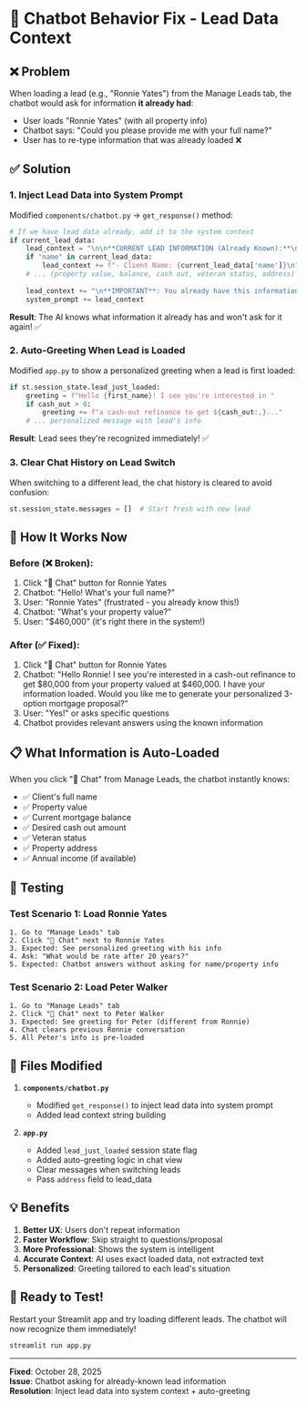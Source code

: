 # 🤖 Chatbot Behavior Fix - Lead Data Context

## ❌ **Problem**
When loading a lead (e.g., "Ronnie Yates") from the Manage Leads tab, the chatbot would ask for information **it already had**:

- User loads "Ronnie Yates" (with all property info)
- Chatbot says: "Could you please provide me with your full name?"
- User has to re-type information that was already loaded ❌

## ✅ **Solution**

### 1. **Inject Lead Data into System Prompt**
Modified `components/chatbot.py` → `get_response()` method:

```python
# If we have lead data already, add it to the system context
if current_lead_data:
    lead_context = "\n\n**CURRENT LEAD INFORMATION (Already Known):**\n"
    if "name" in current_lead_data:
        lead_context += f"- Client Name: {current_lead_data['name']}\n"
    # ... (property value, balance, cash out, veteran status, address)
    
    lead_context += "\n**IMPORTANT**: You already have this information. DO NOT ask for it again."
    system_prompt += lead_context
```

**Result**: The AI knows what information it already has and won't ask for it again! ✅

### 2. **Auto-Greeting When Lead is Loaded**
Modified `app.py` to show a personalized greeting when a lead is first loaded:

```python
if st.session_state.lead_just_loaded:
    greeting = f"Hello {first_name}! I see you're interested in "
    if cash_out > 0:
        greeting += f"a cash-out refinance to get ${cash_out:,}..."
    # ... personalized message with lead's info
```

**Result**: Lead sees they're recognized immediately! ✅

### 3. **Clear Chat History on Lead Switch**
When switching to a different lead, the chat history is cleared to avoid confusion:

```python
st.session_state.messages = []  # Start fresh with new lead
```

## 🎯 **How It Works Now**

### **Before** (❌ Broken):
1. Click "💬 Chat" button for Ronnie Yates
2. Chatbot: "Hello! What's your full name?"
3. User: "Ronnie Yates" (frustrated - you already know this!)
4. Chatbot: "What's your property value?"
5. User: "$460,000" (it's right there in the system!)

### **After** (✅ Fixed):
1. Click "💬 Chat" button for Ronnie Yates
2. Chatbot: "Hello Ronnie! I see you're interested in a cash-out refinance to get $80,000 from your property valued at $460,000. I have your information loaded. Would you like me to generate your personalized 3-option mortgage proposal?"
3. User: "Yes!" or asks specific questions
4. Chatbot provides relevant answers using the known information

## 📋 **What Information is Auto-Loaded**

When you click "💬 Chat" from Manage Leads, the chatbot instantly knows:
- ✅ Client's full name
- ✅ Property value
- ✅ Current mortgage balance
- ✅ Desired cash out amount
- ✅ Veteran status
- ✅ Property address
- ✅ Annual income (if available)

## 🧪 **Testing**

### Test Scenario 1: Load Ronnie Yates
```
1. Go to "Manage Leads" tab
2. Click "💬 Chat" next to Ronnie Yates
3. Expected: See personalized greeting with his info
4. Ask: "What would be rate after 20 years?"
5. Expected: Chatbot answers without asking for name/property info
```

### Test Scenario 2: Load Peter Walker
```
1. Go to "Manage Leads" tab
2. Click "💬 Chat" next to Peter Walker
3. Expected: See greeting for Peter (different from Ronnie)
4. Chat clears previous Ronnie conversation
5. All Peter's info is pre-loaded
```

## 🔧 **Files Modified**

1. **`components/chatbot.py`**
   - Modified `get_response()` to inject lead data into system prompt
   - Added lead context string building

2. **`app.py`**
   - Added `lead_just_loaded` session state flag
   - Added auto-greeting logic in chat view
   - Clear messages when switching leads
   - Pass `address` field to lead_data

## 💡 **Benefits**

1. **Better UX**: Users don't repeat information
2. **Faster Workflow**: Skip straight to questions/proposal
3. **More Professional**: Shows the system is intelligent
4. **Accurate Context**: AI uses exact loaded data, not extracted text
5. **Personalized**: Greeting tailored to each lead's situation

## 🚀 **Ready to Test!**

Restart your Streamlit app and try loading different leads. The chatbot will now recognize them immediately!

```bash
streamlit run app.py
```

---

**Fixed**: October 28, 2025  
**Issue**: Chatbot asking for already-known lead information  
**Resolution**: Inject lead data into system context + auto-greeting
